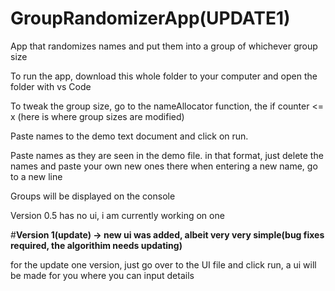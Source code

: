 # GroupRandomizerApp(UPDATE1)
App that randomizes names and put them into a group of whichever group size

To run the app, download this whole folder to your computer and open the folder with vs Code

To tweak the group size, go to the nameAllocator function, the if counter <= x (here is where group sizes are modified)

Paste names to the demo text document and click on run.

Paste names as they are seen in the demo file. in that format, just delete the names and paste your own new ones there
when entering a new name, go to a new line

Groups will be displayed on the console

Version 0.5 has no ui, i am currently working on one

#**Version 1(update) -> new ui was added, albeit very very simple(bug fixes required, the algorithim needs updating)**

for the update one version, just go over to the UI file and click run, a ui will be made for you where you can input details

